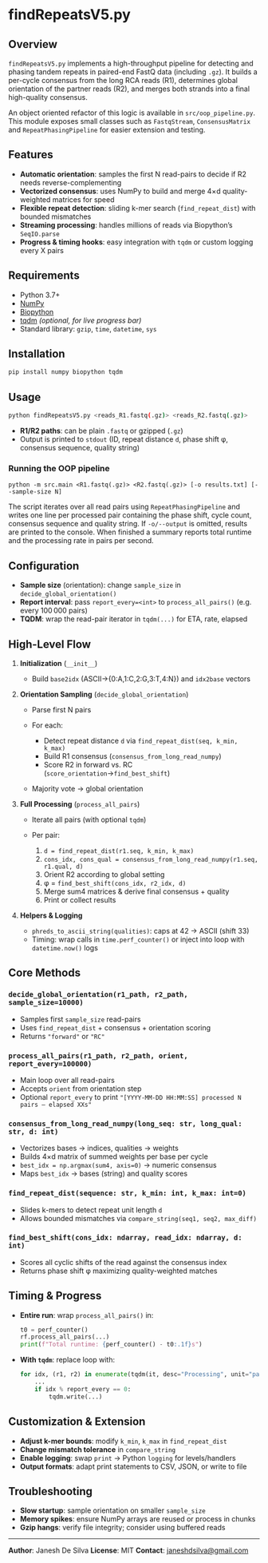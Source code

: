# findRepeatsV5.py

## Overview

`findRepeatsV5.py` implements a high-throughput pipeline for detecting and phasing tandem repeats in paired-end FastQ data (including `.gz`). It builds a per-cycle consensus from the long RCA reads (R1), determines global orientation of the partner reads (R2), and merges both strands into a final high-quality consensus.

An object oriented refactor of this logic is available in `src/oop_pipeline.py`.
This module exposes small classes such as `FastqStream`, `ConsensusMatrix` and
`RepeatPhasingPipeline` for easier extension and testing.

## Features

* **Automatic orientation**: samples the first N read-pairs to decide if R2 needs reverse-complementing
* **Vectorized consensus**: uses NumPy to build and merge 4×d quality-weighted matrices for speed
* **Flexible repeat detection**: sliding k-mer search (`find_repeat_dist`) with bounded mismatches
* **Streaming processing**: handles millions of reads via Biopython’s `SeqIO.parse`
* **Progress & timing hooks**: easy integration with `tqdm` or custom logging every X pairs

## Requirements

* Python 3.7+
* [NumPy](https://numpy.org/)
* [Biopython](https://biopython.org/)
* [tqdm](https://github.com/tqdm/tqdm) *(optional, for live progress bar)*
* Standard library: `gzip`, `time`, `datetime`, `sys`

## Installation

```bash
pip install numpy biopython tqdm
```

## Usage

```bash
python findRepeatsV5.py <reads_R1.fastq(.gz)> <reads_R2.fastq(.gz)>
```

* **R1/R2 paths**: can be plain `.fastq` or gzipped (`.gz`)
* Output is printed to `stdout` (ID, repeat distance `d`, phase shift φ, consensus sequence, quality string)

### Running the OOP pipeline

```
python -m src.main <R1.fastq(.gz)> <R2.fastq(.gz)> [-o results.txt] [--sample-size N]
```

The script iterates over all read pairs using `RepeatPhasingPipeline` and writes one line per processed pair
containing the phase shift, cycle count, consensus sequence and quality string. If `-o/--output` is omitted,
results are printed to the console. When finished a summary reports total runtime and the processing rate in
pairs per second.

## Configuration

* **Sample size** (orientation): change `sample_size` in `decide_global_orientation()`
* **Report interval**: pass `report_every=<int>` to `process_all_pairs()` (e.g. every 100 000 pairs)
* **TQDM**: wrap the read-pair iterator in `tqdm(...)` for ETA, rate, elapsed

## High-Level Flow

1. **Initialization** (`__init__`)

   * Build `base2idx` (ASCII→{0\:A,1\:C,2\:G,3\:T,4\:N}) and `idx2base` vectors
2. **Orientation Sampling** (`decide_global_orientation`)

   * Parse first N pairs
   * For each:

     * Detect repeat distance `d` via `find_repeat_dist(seq, k_min, k_max)`
     * Build R1 consensus (`consensus_from_long_read_numpy`)
     * Score R2 in forward vs. RC (`score_orientation`→`find_best_shift`)
   * Majority vote → global orientation
3. **Full Processing** (`process_all_pairs`)

   * Iterate all pairs (with optional `tqdm`)
   * Per pair:

     1. `d = find_repeat_dist(r1.seq, k_min, k_max)`
     2. `cons_idx, cons_qual = consensus_from_long_read_numpy(r1.seq, r1.qual, d)`
     3. Orient R2 according to global setting
     4. φ = `find_best_shift(cons_idx, r2_idx, d)`
     5. Merge sum4 matrices & derive final consensus + quality
     6. Print or collect results
4. **Helpers & Logging**

   * `phreds_to_ascii_string(qualities)`: caps at 42 → ASCII (shift 33)
   * Timing: wrap calls in `time.perf_counter()` or inject into loop with `datetime.now()` logs

## Core Methods

### `decide_global_orientation(r1_path, r2_path, sample_size=10000)`

* Samples first `sample_size` read-pairs
* Uses `find_repeat_dist` + consensus + orientation scoring
* Returns `"forward"` or `"RC"`

### `process_all_pairs(r1_path, r2_path, orient, report_every=100000)`

* Main loop over all read-pairs
* Accepts `orient` from orientation step
* Optional `report_every` to print `"[YYYY-MM-DD HH:MM:SS] processed N pairs — elapsed XXs"`

### `consensus_from_long_read_numpy(long_seq: str, long_qual: str, d: int)`

* Vectorizes bases → indices, qualities → weights
* Builds 4×d matrix of summed weights per base per cycle
* `best_idx = np.argmax(sum4, axis=0)` → numeric consensus
* Maps `best_idx` → bases (string) and quality scores

### `find_repeat_dist(sequence: str, k_min: int, k_max: int=0)`

* Slides k-mers to detect repeat unit length `d`
* Allows bounded mismatches via `compare_string(seq1, seq2, max_diff)`

### `find_best_shift(cons_idx: ndarray, read_idx: ndarray, d: int)`

* Scores all cyclic shifts of the read against the consensus index
* Returns phase shift φ maximizing quality-weighted matches

## Timing & Progress

* **Entire run**: wrap `process_all_pairs()` in:

  ```python
  t0 = perf_counter()
  rf.process_all_pairs(...)
  print(f"Total runtime: {perf_counter() - t0:.1f}s")
  ```
* **With `tqdm`**: replace loop with:

  ```python
  for idx, (r1, r2) in enumerate(tqdm(it, desc="Processing", unit="pairs"), start=1):
      ...
      if idx % report_every == 0:
          tqdm.write(...)
  ```

## Customization & Extension

* **Adjust k-mer bounds**: modify `k_min`, `k_max` in `find_repeat_dist`
* **Change mismatch tolerance** in `compare_string`
* **Enable logging**: swap `print` → Python `logging` for levels/handlers
* **Output formats**: adapt print statements to CSV, JSON, or write to file

## Troubleshooting

* **Slow startup**: sample orientation on smaller `sample_size`
* **Memory spikes**: ensure NumPy arrays are reused or process in chunks
* **Gzip hangs**: verify file integrity; consider using buffered reads

---

**Author**: Janesh De Silva
**License**: MIT
**Contact**: [janeshdsilva@gmail.com](mailto:janeshdsilva@gmail.com)
